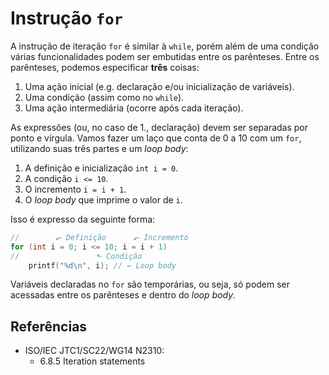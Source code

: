 # Instrução `for`

A instrução de iteração `for` é similar à `while`, porém além de uma condição
várias funcionalidades podem ser embutidas entre os parênteses. Entre os
parênteses, podemos especificar **três** coisas:

1. Uma ação inicial (e.g. declaração e/ou inicialização de variáveis).
2. Uma condição (assim como no `while`).
3. Uma ação intermediária (ocorre após cada iteração).

As expressões (ou, no caso de 1., declaração) devem ser separadas por ponto e
vírgula. Vamos fazer um laço que conta de 0 a 10 com um `for`, utilizando suas
três partes e um _loop body_:

1. A definição e inicialização `int i = 0`.
2. A condição `i <= 10`.
3. O incremento `i = i + 1`.
4. O _loop body_ que imprime o valor de `i`.

Isso é expresso da seguinte forma:

```c
//        ⬐ Definição      ⬐ Incremento
for (int i = 0; i <= 10; i = i + 1)
//                 ⬑ Condição
    printf("%d\n", i); // ← Loop body
```

Variáveis declaradas no `for` são temporárias, ou seja, só podem ser acessadas
entre os parênteses e dentro do _loop body_.

## Referências

- ISO/IEC JTC1/SC22/WG14 N2310:
  - 6.8.5 Iteration statements
